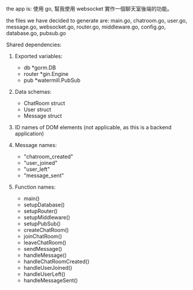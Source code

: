 the app is: 使用 go, 幫我使用 websocket 實作一個聊天室後端的功能。

the files we have decided to generate are: main.go, chatroom.go, user.go, message.go, websocket.go, router.go, middleware.go, config.go, database.go, pubsub.go

Shared dependencies:

1. Exported variables:
   - db *gorm.DB
   - router *gin.Engine
   - pub *watermill.PubSub

2. Data schemas:
   - ChatRoom struct
   - User struct
   - Message struct

3. ID names of DOM elements (not applicable, as this is a backend application)

4. Message names:
   - "chatroom_created"
   - "user_joined"
   - "user_left"
   - "message_sent"

5. Function names:
   - main()
   - setupDatabase()
   - setupRouter()
   - setupMiddleware()
   - setupPubSub()
   - createChatRoom()
   - joinChatRoom()
   - leaveChatRoom()
   - sendMessage()
   - handleMessage()
   - handleChatRoomCreated()
   - handleUserJoined()
   - handleUserLeft()
   - handleMessageSent()